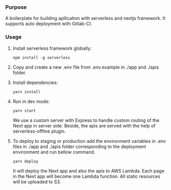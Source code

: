 ### Purpose

A boilerplate for building apllication with serverless and nextjs framework.
It supports auto deployment with Gitlab-CI.

### Usage

1. Install serverless framework globally:
   ```
   npm install -g serverless
   ```
2. Copy and create a new .env file from .env.example in ./app and ./apis folder.
3. Install dependencies:

   ```
   yarn install
   ```

4. Run in dev mode:

   ```
   yarn start
   ```

   We use a custom server with Express to handle custom routing of the Next app in server side. Beside, the apis are served with the help of serverless-offline plugin.

5. To deploy to staging or production add the environment variables in .env files in ./app and ./apis folder corresponding to the deployment environment and run bellow command.

   ```
   yarn deploy
   ```

   It will deploy the Next app and also the apis to AWS Lambda. Each page in the Next app will become one Lambda function.
   All static resources will be uploaded to S3.
